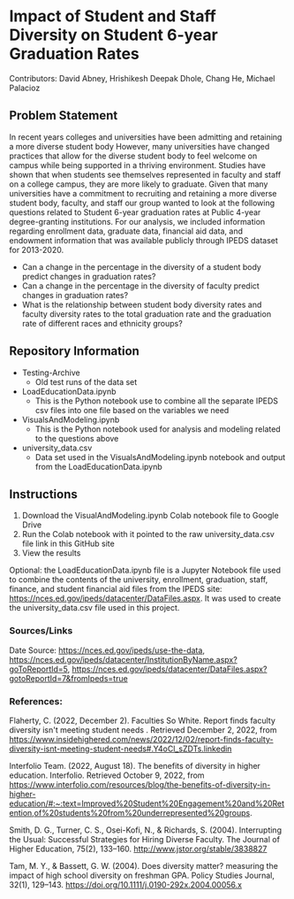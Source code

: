 # Impact of Student and Staff Diversity on Student 6-year Graduation Rates 
Contributors: David Abney, Hrishikesh Deepak Dhole, Chang He, Michael Palacioz

## Problem Statement
In recent years colleges and universities have been admitting and retaining a more diverse student body However, many universities have changed practices that allow for the diverse student body to feel welcome on campus while being supported in a thriving environment. Studies have shown that when students see themselves represented in faculty and staff on a college campus, they are more likely to graduate. Given that many universities have a commitment to recruiting and retaining a more diverse student body, faculty, and staff our group wanted to look at the following questions related to Student 6-year graduation rates at Public 4-year degree-granting institutions. For our analysis, we included information regarding enrollment data, graduate data, financial aid data, and endowment information that was available publicly through IPEDS dataset for 2013-2020. 
- Can a change in the percentage in the diversity of a student body predict changes in graduation rates? 
- Can a change in the percentage in the diversity of faculty predict changes in graduation rates?	  
- What is the relationship between student body diversity rates and faculty diversity rates to the total graduation rate and the graduation rate of different races and ethnicity groups?

## Repository Information
- Testing-Archive
  -	Old test runs of the data set
- LoadEducationData.ipynb
  - This is the Python notebook use to combine all the separate IPEDS csv files into one file based on the variables we need
- VisualsAndModeling.ipynb
  - This is the Python notebook used for analysis and modeling related to the questions above
- university_data.csv
  - Data set used in the VisualsAndModeling.ipynb notebook and output from the LoadEducationData.ipynb
  
## Instructions
1. Download the VisualAndModeling.ipynb Colab notebook file to Google Drive
2. Run the Colab notebook with it pointed to the raw university_data.csv file link in this GitHub site
3. View the results

Optional: the LoadEducationData.ipynb file is a Jupyter Notebook file used to combine the contents of the university, enrollment, graduation, staff, finance, and student financial aid files from the IPEDS site: https://nces.ed.gov/ipeds/datacenter/DataFiles.aspx. It was used to create the university_data.csv file used in this project.
  
### Sources/Links
Date Source: https://nces.ed.gov/ipeds/use-the-data, https://nces.ed.gov/ipeds/datacenter/InstitutionByName.aspx?goToReportId=5, https://nces.ed.gov/ipeds/datacenter/DataFiles.aspx?gotoReportId=7&fromIpeds=true 

### References:
Flaherty, C. (2022, December 2). Faculties So White. Report finds faculty diversity isn't meeting student needs . Retrieved December 2, 2022, from https://www.insidehighered.com/news/2022/12/02/report-finds-faculty-diversity-isnt-meeting-student-needs#.Y4oCl_sZDTs.linkedin 

Interfolio Team. (2022, August 18). The benefits of diversity in higher education. Interfolio. Retrieved October 9, 2022, from https://www.interfolio.com/resources/blog/the-benefits-of-diversity-in-higher-education/#:~:text=Improved%20Student%20Engagement%20and%20Retention,of%20students%20from%20underrepresented%20groups.

Smith, D. G., Turner, C. S., Osei-Kofi, N., & Richards, S. (2004). Interrupting the Usual: Successful Strategies for Hiring Diverse Faculty. The Journal of Higher Education, 75(2), 133–160. http://www.jstor.org/stable/3838827 

Tam, M. Y., & Bassett, G. W. (2004). Does diversity matter? measuring the impact of high school diversity on freshman GPA. Policy Studies Journal, 32(1), 129–143.  https://doi.org/10.1111/j.0190-292x.2004.00056.x  
